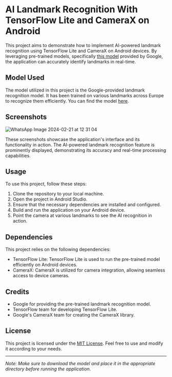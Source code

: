# AI Landmark Recognition With TensorFlow Lite and CameraX on Android

This project aims to demonstrate how to implement AI-powered landmark recognition using TensorFlow Lite and CameraX on Android devices. By leveraging pre-trained models, specifically [this model](https://www.kaggle.com/models/google/landmarks/frameworks/tensorFlow1/variations/classifier-europe-v1) provided by Google, the application can accurately identify landmarks in real-time.

## Model Used
The model utilized in this project is the Google-provided landmark recognition model. It has been trained on various landmarks across Europe to recognize them efficiently. You can find the model [here](https://www.kaggle.com/models/google/landmarks/frameworks/tensorFlow1/variations/classifier-europe-v1).

## Screenshots

![WhatsApp Image 2024-02-21 at 12 31 04](https://github.com/pablin202/ai-landmark-tensorflow/assets/8398530/337c017b-5ae8-4614-95b6-ef2e23244b6e)


These screenshots showcase the application's interface and its functionality in action. The AI-powered landmark recognition feature is prominently displayed, demonstrating its accuracy and real-time processing capabilities.

## Usage
To use this project, follow these steps:

1. Clone the repository to your local machine.
2. Open the project in Android Studio.
3. Ensure that the necessary dependencies are installed and configured.
4. Build and run the application on your Android device.
5. Point the camera at various landmarks to see the AI recognition in action.

## Dependencies
This project relies on the following dependencies:

- TensorFlow Lite: TensorFlow Lite is used to run the pre-trained model efficiently on Android devices.
- CameraX: CameraX is utilized for camera integration, allowing seamless access to device cameras.

## Credits
- Google for providing the pre-trained landmark recognition model.
- TensorFlow team for developing TensorFlow Lite.
- Google's CameraX team for creating the CameraX library.

## License
This project is licensed under the [MIT License](LICENSE). Feel free to use and modify it according to your needs.

---

*Note: Make sure to download the model and place it in the appropriate directory before running the application.*
